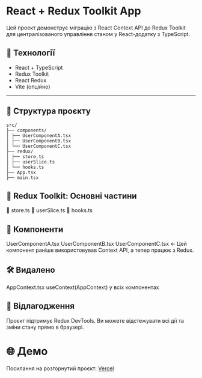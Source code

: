 # React + Redux Toolkit App

Цей проект демонструє міграцію з React Context API до Redux Toolkit для централізованого управління станом у React-додатку з TypeScript.

## 🔧 Технології

- React + TypeScript
- Redux Toolkit
- React Redux
- Vite (опційно)

---

## 📁 Структура проєкту

```
src/
├── components/
│ ├── UserComponentA.tsx
│ ├── UserComponentB.tsx
│ └── UserComponentC.tsx
├── redux/
│ ├── store.ts
│ ├── userSlice.ts
│ └── hooks.ts
├── App.tsx
├── main.tsx
```

## 🧩 Redux Toolkit: Основні частини

🔹 store.ts
🔹 userSlice.ts
🔹 hooks.ts

## 🧩 Компоненти

UserComponentA.tsx
UserComponentB.tsx
UserComponentC.tsx <- Цей компонент раніше використовував Context API, а тепер працює з Redux.

## 🛠 Видалено

AppContext.tsx
useContext(AppContext) у всіх компонентах

## 🧪 Відлагодження

Проєкт підтримує Redux DevTools. Ви можете відстежувати всі дії та зміни стану прямо в браузері.

# 🌐 Демо

Посилання на розгорнутий проєкт: [Vercel](https://home-work-45-zeta.vercel.app/)
